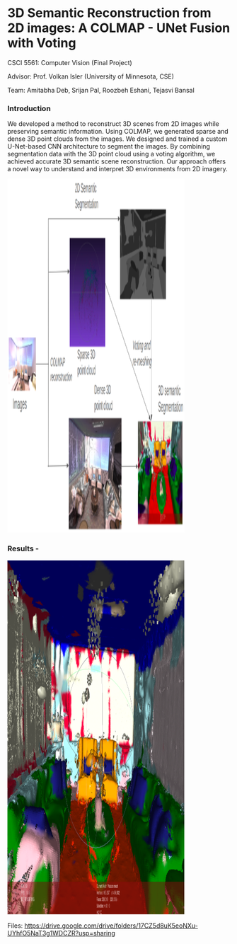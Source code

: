 # 3D Semantic Reconstruction from 2D images: A COLMAP - UNet Fusion with Voting

CSCI 5561: Computer Vision (Final Project)

Advisor: Prof. Volkan Isler (University of Minnesota, CSE)

Team: Amitabha Deb, Srijan Pal, Roozbeh Eshani, Tejasvi Bansal

### Introduction
We developed a method to reconstruct 3D scenes from 2D images while preserving semantic information. Using COLMAP, we generated sparse and dense 3D point clouds from the images. We designed and trained a custom U-Net-based CNN architecture to segment the images. By combining segmentation data with the 3D point cloud using a voting algorithm, we achieved accurate 3D semantic scene reconstruction. Our approach offers a novel way to understand and interpret 3D environments from 2D imagery. 

<img src="https://github.com/srijanpal07/3D-Semantic-Segmentation-From-2D-Images/blob/main/semantic_reconstruction_methodology.png" width="400" height="800">

### Results -

<img src="https://github.com/srijanpal07/3D-Semantic-Segmentation-From-2D-Images/blob/main/results.png" width="400" height="800">


Files: https://drive.google.com/drive/folders/17CZ5d8uK5eoNXu-UYhfO5NaT3g1WDCZR?usp=sharing
